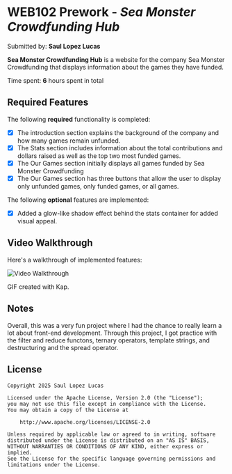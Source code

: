 # WEB102 Prework - *Sea Monster Crowdfunding Hub*

Submitted by: **Saul Lopez Lucas**

**Sea Monster Crowdfunding Hub** is a website for the company Sea Monster Crowdfunding that displays information about the games they have funded.

Time spent: **6** hours spent in total

## Required Features

The following **required** functionality is completed:

* [x] The introduction section explains the background of the company and how many games remain unfunded.
* [x] The Stats section includes information about the total contributions and dollars raised as well as the top two most funded games.
* [x] The Our Games section initially displays all games funded by Sea Monster Crowdfunding
* [x] The Our Games section has three buttons that allow the user to display only unfunded games, only funded games, or all games.

The following **optional** features are implemented:

* [x] Added a glow-like shadow effect behind the stats container for added visual appeal.

## Video Walkthrough

Here's a walkthrough of implemented features:

<img src='https://imgur.com/a/uonYpS5' title='Video Walkthrough' width='' alt='Video Walkthrough' />

GIF created with Kap.

## Notes
Overall, this was a very fun project where I had the chance to really learn a lot about front-end development. Through this project, I got practice with the filter and reduce functons, ternary operators, template strings, and destructuring and the spread operator. 

## License

    Copyright 2025 Saul Lopez Lucas

    Licensed under the Apache License, Version 2.0 (the "License");
    you may not use this file except in compliance with the License.
    You may obtain a copy of the License at

        http://www.apache.org/licenses/LICENSE-2.0

    Unless required by applicable law or agreed to in writing, software
    distributed under the License is distributed on an "AS IS" BASIS,
    WITHOUT WARRANTIES OR CONDITIONS OF ANY KIND, either express or implied.
    See the License for the specific language governing permissions and
    limitations under the License.
